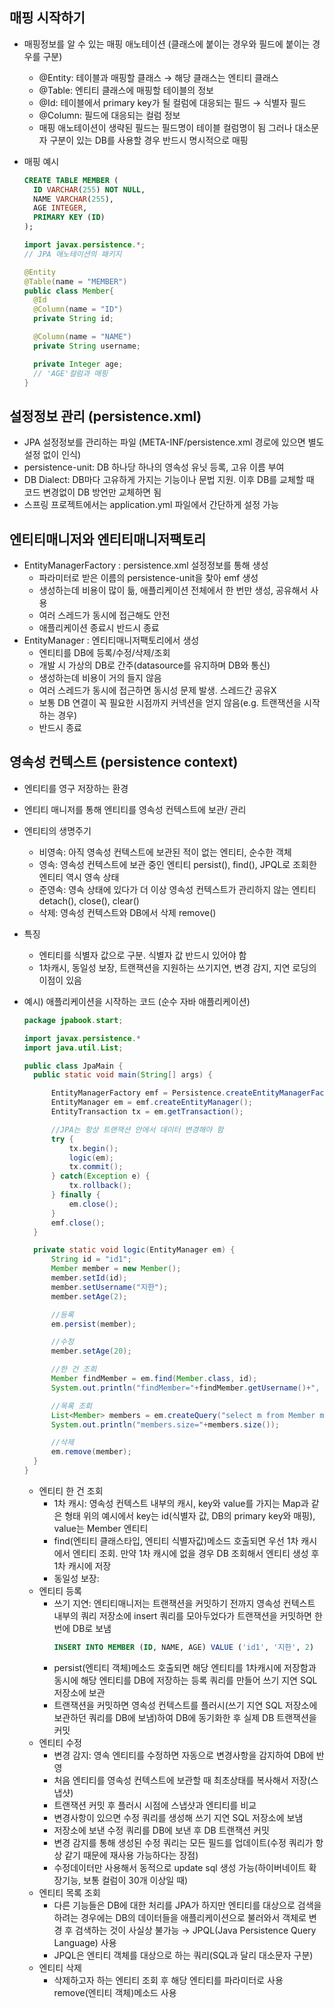 ## 매핑 시작하기

- 매핑정보를 알 수 있는 매핑 애노테이션 (클래스에 붙이는 경우와 필드에 붙이는 경우를 구분)
  - @Entity: 테이블과 매핑할 클래스 → 해당 클래스는 엔티티 클래스
  - @Table: 엔티티 클래스에 매핑할 테이블의 정보
  - @Id: 테이블에서 primary key가 될 컬럼에 대응되는 필드 → 식별자 필드
  - @Column: 필드에 대응되는 컬럼 정보
  - 매핑 애노테이션이 생략된 필드는 필드명이 테이블 컬럼명이 됨
    그러나 대소문자 구분이 있는 DB를 사용할 경우 반드시 명시적으로 매핑
- 매핑 예시

  ```sql
  CREATE TABLE MEMBER (
  	ID VARCHAR(255) NOT NULL,
  	NAME VARCHAR(255),
  	AGE INTEGER,
  	PRIMARY KEY (ID)
  );
  ```

  ```java
  import javax.persistence.*;
  // JPA 애노테이션의 패키지

  @Entity
  @Table(name = "MEMBER")
  public class Member{
  	@Id
  	@Column(name = "ID")
  	private String id;

  	@Column(name = "NAME")
  	private String username;

  	private Integer age;
  	// 'AGE'컬럼과 매핑
  }
  ```

## 설정정보 관리 (persistence.xml)

- JPA 설정정보를 관리하는 파일 (META-INF/persistence.xml 경로에 있으면 별도 설정 없이 인식)
- persistence-unit: DB 하나당 하나의 영속성 유닛 등록, 고유 이름 부여
- DB Dialect: DB마다 고유하게 가지는 기능이나 문법 지원. 이후 DB를 교체할 때 코드 변경없이 DB 방언만 교체하면 됨
- 스프링 프로젝트에서는 application.yml 파일에서 간단하게 설정 가능

## 엔티티매니저와 엔티티매니저팩토리

- EntityManagerFactory : persistence.xml 설정정보를 통해 생성
  - 파라미터로 받은 이름의 persistence-unit을 찾아 emf 생성
  - 생성하는데 비용이 많이 듦, 애플리케이션 전체에서 한 번만 생성, 공유해서 사용
  - 여러 스레드가 동시에 접근해도 안전
  - 애플리케이션 종료시 반드시 종료
- EntityManager : 엔티티매니저팩토리에서 생성
  - 엔티티를 DB에 등록/수정/삭제/조회
  - 개발 시 가상의 DB로 간주(datasource를 유지하며 DB와 통신)
  - 생성하는데 비용이 거의 들지 않음
  - 여러 스레드가 동시에 접근하면 동시성 문제 발생. 스레드간 공유X
  - 보통 DB 연결이 꼭 필요한 시점까지 커넥션을 얻지 않음(e.g. 트랜잭션을 시작하는 경우)
  - 반드시 종료

## 영속성 컨텍스트 (persistence context)

- 엔티티를 영구 저장하는 환경
- 엔티티 매니저를 통해 엔티티를 영속성 컨텍스트에 보관/ 관리
- 엔티티의 생명주기
  - 비영속: 아직 영속성 컨텍스트에 보관된 적이 없는 엔티티, 순수한 객체
  - 영속: 영속성 컨텍스트에 보관 중인 엔티티
    persist(), find(), JPQL로 조회한 엔티티 역시 영속 상태
  - 준영속: 영속 상태에 있다가 더 이상 영속성 컨텍스트가 관리하지 않는 엔티티
    detach(), close(), clear()
  - 삭제: 영속성 컨텍스트와 DB에서 삭제
    remove()
- 특징
  - 엔티티를 식별자 값으로 구분. 식별자 값 반드시 있어야 함
  - 1차캐시, 동일성 보장, 트랜잭션을 지원하는 쓰기지연, 변경 감지, 지연 로딩의 이점이 있음
- 예시) 애플리케이션을 시작하는 코드 (순수 자바 애플리케이션)

  ```java
  package jpabook.start;

  import javax.persistence.*
  import java.util.List;

  public class JpaMain {
  	public static void main(String[] args) {

  		EntityManagerFactory emf = Persistence.createEntityManagerFactory("jpabook");
  		EntityManager em = emf.createEntityManager();
  		EntityTransaction tx = em.getTransaction();

  		//JPA는 항상 트랜잭션 안에서 데이터 변경해야 함
  		try {
  			tx.begin();
  			logic(em);
  			tx.commit();
  		} catch(Exception e) {
  			tx.rollback();
  		} finally {
  			em.close();
  		}
  		emf.close();
  	}

  	private static void logic(EntityManager em) {
  		String id = "id1";
  		Member member = new Member();
  		member.setId(id);
  		member.setUsername("지한");
  		member.setAge(2);

  		//등록
  		em.persist(member);

  		//수정
  		member.setAge(20);

  		//한 건 조회
  		Member findMember = em.find(Member.class, id);
  		System.out.println("findMember="+findMember.getUsername()+", age="+findMember.getAge());

  		//목록 조회
  		List<Member> members = em.createQuery("select m from Member m", Member.class).getResultList();
  		System.out.println("members.size="+members.size());

  		//삭제
  		em.remove(member);
  	}
  }
  ```

  - 엔티티 한 건 조회
    - 1차 캐시: 영속성 컨텍스트 내부의 캐시, key와 value를 가지는 Map과 같은 형태
      위의 예시에서 key는 id(식별자 값, DB의 primary key와 매핑), value는 Member 엔티티
    - find(엔티티 클래스타입, 엔티티 식별자값)메소드 호출되면 우선 1차 캐시에서 엔티티 조회. 만약 1차 캐시에 없을 경우 DB 조회해서 엔티티 생성 후 1차 캐시에 저장
    - 동일성 보장:
  - 엔티티 등록
    - 쓰기 지연: 엔티티매니저는 트랜잭션을 커밋하기 전까지 영속성 컨텍스트 내부의 쿼리 저장소에 insert 쿼리를 모아두었다가 트랜잭션을 커밋하면 한 번에 DB로 보냄
      ```sql
      INSERT INTO MEMBER (ID, NAME, AGE) VALUE ('id1', '지한', 2)
      ```
    - persist(엔티티 객체)메소드 호출되면 해당 엔티티를 1차캐시에 저장함과 동시에 해당 엔티티를 DB에 저장하는 등록 쿼리를 만들어 쓰기 지연 SQL 저장소에 보관
    - 트랜잭션을 커밋하면 영속성 컨텍스트를 플러시(쓰기 지연 SQL 저장소에 보관하던 쿼리를 DB에 보냄)하여 DB에 동기화한 후 실제 DB 트랜잭션을 커밋
  - 엔티티 수정
    - 변경 감지: 영속 엔티티를 수정하면 자동으로 변경사항을 감지하여 DB에 반영
    - 처음 엔티티를 영속성 컨텍스트에 보관할 때 최초상태를 복사해서 저장(스냅샷)
    - 트랜잭션 커밋 후 플러시 시점에 스냅샷과 엔티티를 비교
    - 변경사항이 있으면 수정 쿼리를 생성해 쓰기 지연 SQL 저장소에 보냄
    - 저장소에 보낸 수정 쿼리를 DB에 보낸 후 DB 트랜잭션 커밋
    - 변경 감지를 통해 생성된 수정 쿼리는 모든 필드를 업데이트(수정 쿼리가 항상 같기 때문에 재사용 가능하다는 장점)
    - 수정데이터만 사용해서 동적으로 update sql 생성 가능(하이버네이트 확장기능, 보통 컬럼이 30개 이상일 때)
  - 엔티티 목록 조회
    - 다른 기능들은 DB에 대한 처리를 JPA가 하지만 엔티티를 대상으로 검색을 하려는 경우에는 DB의 데이터들을 애플리케이션으로 불러와서 객체로 변경 후 검색하는 것이 사실상 불가능 → JPQL(Java Persistence Query Language) 사용
    - JPQL은 엔티티 객체를 대상으로 하는 쿼리(SQL과 달리 대소문자 구분)
  - 엔티티 삭제
    - 삭제하고자 하는 엔티티 조회 후 해당 엔티티를 파라미터로 사용 remove(엔티티 객체)메소드 사용
